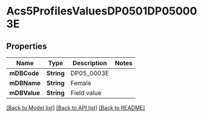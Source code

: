 # Acs5ProfilesValuesDP0501DP050003E

## Properties
Name | Type | Description | Notes
------------ | ------------- | ------------- | -------------
**mDBCode** | **String** | DP05_0003E | 
**mDBName** | **String** | Female | 
**mDBValue** | **String** | Field value | 

[[Back to Model list]](../README.md#documentation-for-models) [[Back to API list]](../README.md#documentation-for-api-endpoints) [[Back to README]](../README.md)


